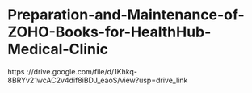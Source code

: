 # Preparation-and-Maintenance-of-ZOHO-Books-for-HealthHub-Medical-Clinic
https
://drive.google.com/file/d/1Khkq-8BRYv21wcAC2v4dif8iBDJ_eaoS/view?usp=drive_link
